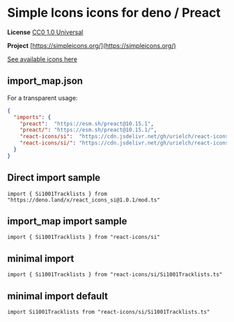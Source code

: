 # Simple Icons icons for deno / Preact

**License** [CC0 1.0 Universal](https://creativecommons.org/publicdomain/zero/1.0/)

**Project** [https://simpleicons.org/](https://simpleicons.org/)

[See available icons here](https://react-icons.github.io/react-icons/icons?name=si)

## import_map.json

For a transparent usage:

```json
{
  "imports": {
    "preact":  "https://esm.sh/preact@10.15.1",
    "preact/": "https://esm.sh/preact@10.15.1/",
    "react-icons/si":  "https://cdn.jsdelivr.net/gh/urielch/react-icons-si@1.0.1/mod.ts",
    "react-icons/si/": "https://cdn.jsdelivr.net/gh/urielch/react-icons-si/ico/",
  }
}
```

## Direct import sample

`import { Si1001Tracklists } from "https://deno.land/x/react_icons_si@1.0.1/mod.ts"`

## import_map import sample

`import { Si1001Tracklists } from "react-icons/si"`

## minimal import

`import { Si1001Tracklists } from "react-icons/si/Si1001Tracklists.ts"`

## minimal import default

`import Si1001Tracklists from "react-icons/si/Si1001Tracklists.ts"`

